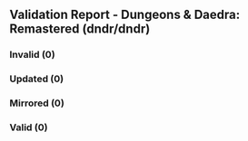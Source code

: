 ## Validation Report - Dungeons & Daedra: Remastered (dndr/dndr)


### Invalid (0)
### Updated (0)
### Mirrored (0)
### Valid (0)
